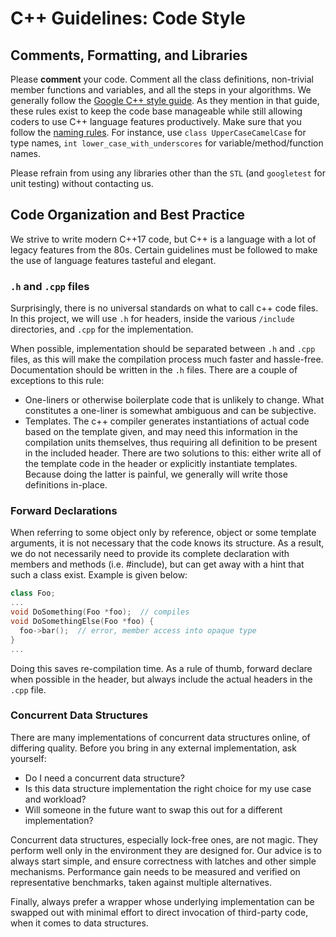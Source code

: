 # C++ Guidelines: Code Style

## Comments, Formatting, and Libraries

Please **comment** your code. Comment all the class definitions, non-trivial member functions and variables, and all the steps in your algorithms.
We generally follow the [Google C++ style guide](https://google.github.io/styleguide/cppguide.html). As they mention in that guide, these rules exist to keep the code base manageable while still allowing coders to use C++ language features productively.
Make sure that you follow the [naming rules](https://google.github.io/styleguide/cppguide.html#General_Naming_Rules). For instance, use `class UpperCaseCamelCase` for type names, `int lower_case_with_underscores` for variable/method/function names.

Please refrain from using any libraries other than the `STL` (and `googletest` for unit testing) without contacting us.

## Code Organization and Best Practice
We strive to write modern C++17 code, but C++ is a language with a lot of legacy features from the 80s. Certain guidelines must be followed to make the use of language features tasteful and elegant.

### `.h` and `.cpp` files

Surprisingly, there is no universal standards on what to call c++ code files. In this project, we will use `.h` for headers, inside the various `/include` directories, and `.cpp` for the implementation. 

When possible, implementation should be separated between `.h` and `.cpp` files, as this will make the compilation process much faster and hassle-free. Documentation should be written in the `.h` files. There are a couple of exceptions to this rule:
  - One-liners or otherwise boilerplate code that is unlikely to change. What constitutes a one-liner is somewhat ambiguous and can be subjective.
  - Templates. The c++ compiler generates instantiations of actual code based on the template given, and may need this information in the compilation units themselves, thus requiring all definition to be present in the included header. There are two solutions to this: either write all of the template code in the header or explicitly instantiate templates. Because doing the latter is painful, we generally will write those definitions in-place.

### Forward Declarations

When referring to some object only by reference, object or some template arguments, it is not necessary that the code knows its structure. As a result, we do not necessarily need to provide its complete declaration with members and methods (i.e. #include), but can get away with a hint that such a class exist. Example is given below:

```c++
class Foo;
...
void DoSomething(Foo *foo);  // compiles
void DoSomethingElse(Foo *foo) {
  foo->bar();  // error, member access into opaque type
}
...
```
Doing this saves re-compilation time. As a rule of thumb, forward declare when possible in the header, but always include the actual headers in the `.cpp` file.

### Concurrent Data Structures

There are many implementations of concurrent data structures online, of differing quality. Before you bring in any external implementation, ask yourself:
- Do I need a concurrent data structure?
- Is this data structure implementation the right choice for my use case and workload?
- Will someone in the future want to swap this out for a different implementation?

Concurrent data structures, especially lock-free ones, are not magic. They perform well only in the environment they are designed for. Our advice is to always start simple, and ensure correctness with latches and other simple mechanisms. Performance gain needs to be measured and verified on representative benchmarks, taken against multiple alternatives.

Finally, always prefer a wrapper whose underlying implementation can be swapped out with minimal effort to direct invocation of third-party code, when it comes to data structures.
